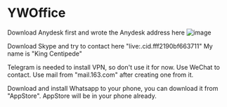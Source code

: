 # YWOffice

Download Anydesk first and wrote the Anydesk address here
![image](https://github.com/user-attachments/assets/2afa9dc6-4c4c-4888-80a4-29f8fb85517a)

Download Skype and try to contact here "live:.cid.fff2190bf663711"
My name is "King Centipede"

Telegram is needed to install VPN, so don't use it for now.
Use WeChat to contact.
Use mail from "mail.163.com" after creating one from it. 

Download and install Whatsapp to your phone, you can download it from "AppStore". AppStore will be in your phone already.
